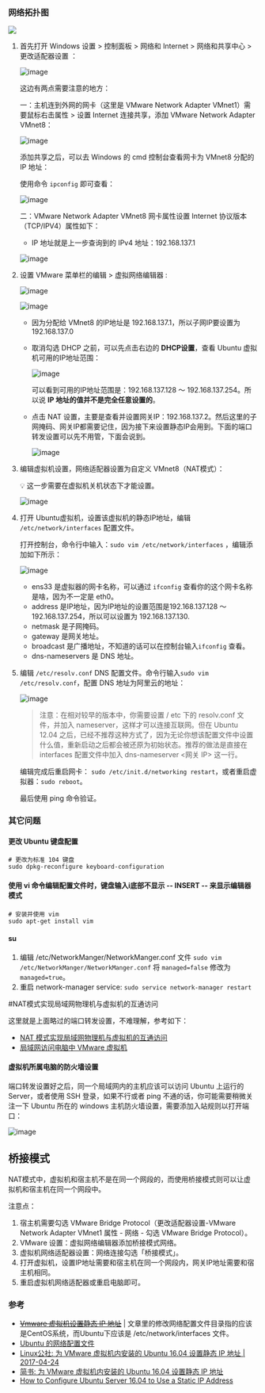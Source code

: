 ### 网络拓扑图

![](https://upload-images.jianshu.io/upload_images/2648731-e28ef8605a42ae58.png?imageMogr2/auto-orient/strip%7CimageView2/2/w/1240)




1. 首先打开 Windows 设置 > 控制面板 > 网络和 Internet > 网络和共享中心 > 更改适配器设置 ：

   ![image](http://upload-images.jianshu.io/upload_images/2648731-ec85dc3d4df38ab5.jpg?imageMogr2/auto-orient/strip%7CimageView2/2/w/1240)

   这边有两点需要注意的地方：

   一：主机连到外网的网卡（这里是 VMware Network Adapter VMnet1）需要鼠标右击属性 > 设置 Internet 连接共享，添加 VMware Network Adapter VMnet8：

   ![image](http://upload-images.jianshu.io/upload_images/2648731-0339c560e6ef6508.jpg?imageMogr2/auto-orient/strip%7CimageView2/2/w/1240)

   添加共享之后，可以去 Windows 的 cmd 控制台查看网卡为 VMnet8 分配的 IP 地址：

   使用命令 `ipconfig` 即可查看：

   ![image](http://upload-images.jianshu.io/upload_images/2648731-8d99d8ca7674b76c.jpg?imageMogr2/auto-orient/strip%7CimageView2/2/w/1240)



   二：VMware Network Adapter VMnet8 网卡属性设置 Internet 协议版本（TCP/IPV4）属性如下：

   * IP 地址就是上一步查询到的 IPv4 地址：192.168.137.1

   ![image](http://upload-images.jianshu.io/upload_images/2648731-0969ade9a4af4b89.jpg?imageMogr2/auto-orient/strip%7CimageView2/2/w/1240)

2. 设置 VMware 菜单栏的编辑 > 虚拟网络编辑器 :

   ![image](http://upload-images.jianshu.io/upload_images/2648731-989fe0881a62d872.jpg?imageMogr2/auto-orient/strip%7CimageView2/2/w/1240)

   ![image](http://upload-images.jianshu.io/upload_images/2648731-2e975abdfdf31ab0.jpg?imageMogr2/auto-orient/strip%7CimageView2/2/w/1240)

   * 因为分配给 VMnet8 的IP地址是 192.168.137.1，所以子网IP要设置为192.168.137.0

   * 取消勾选 DHCP 之前，可以先点击右边的 **DHCP设置**，查看 Ubuntu 虚拟机可用的IP地址范围：

     ![image](http://upload-images.jianshu.io/upload_images/2648731-acdb04f28f6bbb46.jpg?imageMogr2/auto-orient/strip%7CimageView2/2/w/1240)

     可以看到可用的IP地址范围是：192.168.137.128 ～ 192.168.137.254。所以说 **IP 地址的值并不是完全任意设置的**。

   * 点击 NAT 设置，主要是查看并设置网关IP：192.168.137.2。然后这里的子网掩码、网关IP都需要记住，因为接下来设置静态IP会用到。下面的端口转发设置可以先不用管，下面会说到。

     ![image](http://upload-images.jianshu.io/upload_images/2648731-abdf0f7bb31ff698.jpg?imageMogr2/auto-orient/strip%7CimageView2/2/w/1240)

3. 编辑虚拟机设置，网络适配器设置为自定义 VMnet8（NAT模式）：

   💡 这一步需要在虚拟机关机状态下才能设置。

   ![image](http://upload-images.jianshu.io/upload_images/2648731-d753e3e1961d8d59.jpg?imageMogr2/auto-orient/strip%7CimageView2/2/w/1240)

4. 打开 Ubuntu虚拟机，设置该虚拟机的静态IP地址，编辑 `/etc/network/interfaces` 配置文件。

   打开控制台，命令行中输入：`sudo vim /etc/network/interfaces` ，编辑添加如下所示：

   ![image](http://upload-images.jianshu.io/upload_images/2648731-1c05743eb63e8300.jpg?imageMogr2/auto-orient/strip%7CimageView2/2/w/1240)

   * ens33 是虚拟器的网卡名称，可以通过 `ifconfig` 查看你的这个网卡名称是啥，因为不一定是 eth0。
   * address 是IP地址，因为IP地址的设置范围是192.168.137.128 ～ 192.168.137.254，所以可以设置为 192.168.137.130.
   * netmask 是子网掩码。
   * gateway 是网关地址。
   * broadcast 是广播地址，不知道的话可以在控制台输入`ifconfig` 查看。
   * dns-nameservers 是 DNS 地址。

5. 编辑 `/etc/resolv.conf` DNS 配置文件。命令行输入`sudo vim /etc/resolv.conf`，配置 DNS 地址为阿里云的地址：

   ![image](http://upload-images.jianshu.io/upload_images/2648731-94141a0908f3c32a.jpg?imageMogr2/auto-orient/strip%7CimageView2/2/w/1240)

   > 注意：在相对较早的版本中，你需要设置 / etc 下的 resolv.conf 文件，并加入 nameserver，这样才可以连接互联网。但在 Ubuntu 12.04 之后，已经不推荐这种方式了，因为无论你想该配置文件中设置什么值，重新启动之后都会被还原为初始状态。推荐的做法是直接在 interfaces 配置文件中加入 dns-nameserver <网关 IP> 这一行。

   编辑完成后重启网卡：  `sudo /etc/init.d/networking restart`，或者重启虚拟器：`sudo reboot`。

   最后使用 ping 命令验证。



### 其它问题

#### 更改 Ubuntu 键盘配置

```shell
# 更改为标准 104 键盘
sudo dpkg-reconfigure keyboard-configuration
```



#### 使用 vi 命令编辑配置文件时，键盘输入i底部不显示 -- INSERT -- 来显示编辑器模式

```shell
# 安装并使用 vim
sudo apt-get install vim
```



#### su

1. 编辑 /etc/NetworkManger/NetworkManger.conf 文件
   `sudo vim /etc/NetworkManger/NetworkManger.conf`
   将 `managed=false` 修改为 `managed=true`。
2. 重启 network-manager service:
   `sudo service network-manager restart`



#NAT模式实现局域网物理机与虚拟机的互通访问

这里就是上面略过的端口转发设置，不难理解，参考如下：

* [ NAT 模式实现局域网物理机与虚拟机的互通访问](https://blog.csdn.net/u011031430/article/details/77131841)
* [局域网访问电脑中 VMware 虚拟机](https://blog.csdn.net/u012268339/article/details/61204801)

#### 虚拟机所属电脑的防火墙设置

端口转发设置好之后，同一个局域网内的主机应该可以访问 Ubuntu 上运行的 Server，或者使用 SSH 登录，如果不行或者 ping 不通的话，你可能需要稍微关注一下 Ubuntu 所在的 windows 主机防火墙设置，需要添加入站规则以打开端口：

![image](http://upload-images.jianshu.io/upload_images/2648731-a1378986d9037c67.jpg?imageMogr2/auto-orient/strip%7CimageView2/2/w/1240)



## 桥接模式

NAT模式中，虚拟机和宿主机不是在同一个网段的，而使用桥接模式则可以让虚拟机和宿主机在同一个网段中。

注意点：

1. 宿主机需要勾选 VMware Bridge Protocol（更改适配器设置-VMware Network Adapter VMnet1 属性 - 网络 - 勾选 VMware Bridge Protocol）。
2. VMware 设置：虚拟网络编辑器添加桥接模式网络。
3. 虚拟机网络适配器设置：网络连接勾选「桥接模式」。
4. 打开虚拟机，设置IP地址需要和宿主机在同一个网段内，网关IP地址需要和宿主机相同。
5. 重启虚拟机网络适配器或重启电脑即可。



### 参考

* [~~Vmware 虚拟机设置静态 IP 地址~~](https://www.cnblogs.com/chengssblog/p/6531964.html) | 文章里的修改网络配置文件目录指的应该是CentOS系统，而Ubuntu下应该是 /etc/network/interfaces 文件。
* [Ubuntu 的网络配置文件](http://blog.163.com/yi_yixinyiyi/blog/static/136286889201122221528757/)
* [Linux公社: 为 VMware 虚拟机内安装的 Ubuntu 16.04 设置静态 IP 地址 | 2017-04-24](https://www.linuxidc.com/Linux/2017-04/143102.htm)
* [简书: 为 VMware 虚拟机内安装的 Ubuntu 16.04 设置静态 IP 地址](https://www.jianshu.com/p/625de9911bfb)
* [How to Configure Ubuntu Server 16.04 to Use a Static IP Address](https://graspingtech.com/ubuntu-server-16-04-static-ip/)

